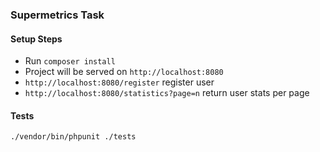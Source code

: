 ### Supermetrics Task

#### Setup Steps

* Run `composer install`
* Project will be served on `http://localhost:8080`
* `http://localhost:8080/register` register user
* `http://localhost:8080/statistics?page=n` return user stats per page

#### Tests

`./vendor/bin/phpunit ./tests`
